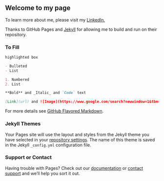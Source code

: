 ## Welcome to my page

To learn more about me, please visit my [LinkedIn.](https://www.linkedin.com/in/tracy-d-362180129/)

Thanks to GitHub Pages and [Jekyll](https://jekyllrb.com/) for allowing me to build and run on their repository.

### To Fill

```markdown
highlighted box

- Bulleted
- List

1. Numbered
2. List

**Bold** and _Italic_ and `Code` text

[Link](url) and ![Image](https://www.google.com/search?newwindow=1&tbm=isch&sxsrf=ALeKk01hz6bXTzbX3jstE3Hz5KeZ5_HmTg%3A1594410896750&source=hp&biw=1280&bih=693&ei=kMcIX5vEKuPrtQbvypawAQ&q=puppy&oq=puppy&gs_lcp=CgNpbWcQAzIFCAAQsQMyBQgAELEDMgUIABCxAzIFCAAQsQMyBQgAELEDMgIIADIFCAAQsQMyBQgAELEDMgUIABCxAzIFCAAQsQM6CAgAELEDEIMBUJM5WJI_YMtAaABwAHgAgAE_iAGwApIBATWYAQCgAQGqAQtnd3Mtd2l6LWltZw&sclient=img&ved=0ahUKEwibzP64u8PqAhXjdc0KHW-lBRYQ4dUDCAc&uact=5#imgrc=G-AwJqgGSGTKpM)
```

For more details see [GitHub Flavored Markdown](https://guides.github.com/features/mastering-markdown/).

### Jekyll Themes

Your Pages site will use the layout and styles from the Jekyll theme you have selected in your [repository settings](https://github.com/tdong185/tdong185.github.io/settings). The name of this theme is saved in the Jekyll `_config.yml` configuration file.

### Support or Contact

Having trouble with Pages? Check out our [documentation](https://help.github.com/categories/github-pages-basics/) or [contact support](https://github.com/contact) and we’ll help you sort it out.
